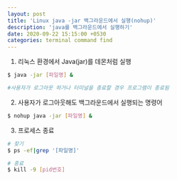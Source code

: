 ```yaml
---
layout: post
title: 'Linux java -jar 백그라운드에서 실행(nohup)'
description: 'java를 백그라운드에서 실행하기'
date: 2020-09-22 15:15:00 +0530
categories: terminal command find
---
```


1. 리눅스 환경에서 Java(jar)를 데몬처럼 실행

```bash
$ java -jar [파일명] &

#사용자가 로그아웃 하거나 터미널을 종료할 경우 프로그램이 종료됨
```

2. 사용자가 로그아웃해도 백그라운드에서 실행되는 명령어

```bash
$ nohup java -jar [파일명] &
```

3. 프로세스 종료

```bash
# 찾기
$ ps -ef|grep '[파일명]'

# 종료
$ kill -9 [pid번호]
```
